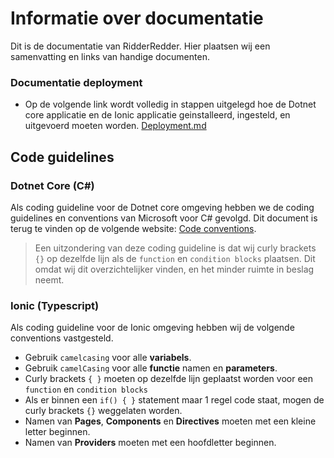 # Informatie over documentatie
Dit is de documentatie van RidderRedder.
Hier plaatsen wij een samenvatting en links van handige documenten.

### Documentatie deployment
  * Op de volgende link wordt volledig in stappen uitgelegd hoe de Dotnet core applicatie en de Ionic applicatie geinstalleerd, ingesteld, en uitgevoerd moeten worden. [Deployment.md](https://github.com/AP-Elektronica-ICT/CA1819-RidderRedder/blob/master/doc/Deployment.md)

## Code guidelines
### Dotnet Core (C#)
Als coding guideline voor de Dotnet core omgeving hebben we de coding guidelines en conventions van Microsoft voor C# gevolgd. Dit document is terug te vinden op de volgende website: [Code conventions](https://docs.microsoft.com/en-us/dotnet/csharp/programming-guide/inside-a-program/coding-conventions).
> Een uitzondering van deze coding guideline is dat wij curly brackets ``{}`` op dezelfde lijn als de ``function`` en ``condition blocks`` plaatsen. Dit omdat wij dit overzichtelijker vinden, en het minder ruimte in beslag neemt.
 
### Ionic (Typescript)
Als coding guideline voor de Ionic omgeving hebben wij de volgende conventions vastgesteld.
* Gebruik ``camelcasing`` voor alle **variabels**.
* Gebruik ``camelCasing`` voor alle **functie** namen en **parameters**. 
* Curly brackets ``{ }`` moeten op dezelfde lijn geplaatst worden voor een ``function`` en ``condition blocks``  
* Als er binnen een ``if() { }`` statement maar 1 regel code staat, mogen de curly brackets ``{}`` weggelaten worden.  
* Namen van **Pages**, **Components** en **Directives** moeten met een kleine letter beginnen.  
* Namen van **Providers** moeten met een hoofdletter beginnen.  

